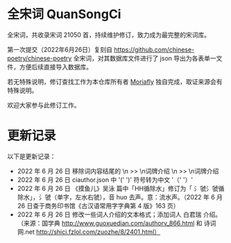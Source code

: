 # 全宋词 QuanSongCi

全宋词，共收录宋词 21050 首，持续维护修订，致力成为最完整的宋词库。

第一次提交（2022年6月26日）复刻自 https://github.com/chinese-poetry/chinese-poetry 全宋词，对其数据库文件进行了 json 导出为各表单一文件，方便后续直接导入数据库。

若无特殊说明，修订查找工作为本仓库所有者 [Moriafly](https://github.com/Moriafly) 独自完成，取证来源会有特殊说明。

欢迎大家参与此修订工作。

# 更新记录

以下是更新记录：

- 2022 年 6 月 26 日 移除词内容结尾的 \n >> \n词牌介绍 \n >> \n词牌介绍
- 2022 年 6 月 26 日 ciauthor.json 中 '(' ')' 符号转为中文 '（' '）'
- 2022 年 6 月 26 日 《摸鱼儿》吴泳 篇中「HH循除水」修订为「 氵虢氵虢循除水」，氵虢（单字，左水右虢），音 huo 去声。意：流水声。（2022 年 6 月 26 日查于商务印书馆《古汉语常用字字典第 4 版》163 页）
- 2022 年 6 月 26 日 修改一些词人介绍的文本格式；添加词人 白君瑞 介绍。（来源：国学典 http://www.guoxuedian.com/authorv_866.html 和 诗词网.net http://shici.fzlol.com/zuozhe/8/2401.html）